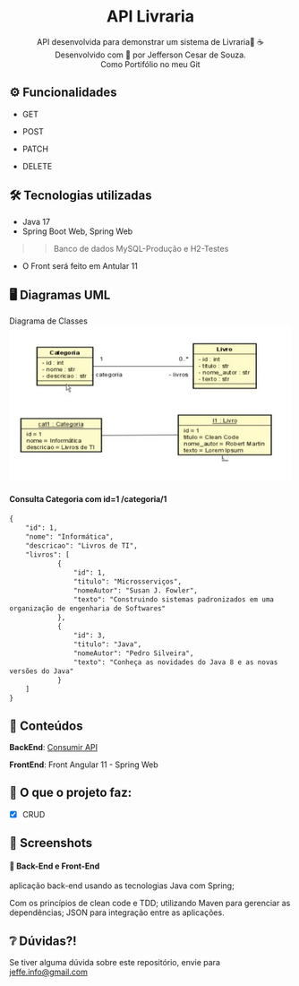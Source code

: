 <div align="center">
  <h1>API Livraria</h1>
  <p>
	  API desenvolvida  para demonstrar um sistema de Livraria🤿 ☕ <br>
	  Desenvolvido com 💙 por Jefferson Cesar de Souza.<br>
	  Como Portifólio no meu Git
  </p>
</div>

## ⚙️ Funcionalidades 

- GET 
	

- POST 

- PATCH 
		
- DELETE

## 🛠️ Tecnologias utilizadas

- Java 17
- Spring Boot Web, Spring Web
>> Banco de dados MySQL-Produção e H2-Testes 

- O Front será feito em Antular 11


## 🖥️ Diagramas UML

Diagrama de Classes
![Diagrama de Classe Categoria](ModelagemDeDados/DiagramaDeClasseCategoriaProjetoLivrariaAPI.jpg)


#### Consulta Categoria com id=1     /categoria/1

````
{
	"id": 1,
	"nome": "Informática",
	"descricao": "Livros de TI",
	"livros": [
			{
				"id": 1,
				"titulo": "Microsserviços",
				"nomeAutor": "Susan J. Fowler",
				"texto": "Construindo sistemas padronizados em uma organização de engenharia de Softwares"
			},
			{
				"id": 3,
				"titulo": "Java",
				"nomeAutor": "Pedro Silveira",
				"texto": "Conheça as novidades do Java 8 e as novas versões do Java"
			}
	]
}

````


## 📒 Conteúdos  

**BackEnd**: [Consumir API](https://github.com/JeffeDev)

**FrontEnd**: Front Angular 11  - Spring Web




## 🎯 O que o projeto faz:
  - [X] CRUD 



## 📸 Screenshots
####  📌 Back-End e Front-End 
aplicação back-end usando as tecnologias Java com Spring;

Com os princípios de clean code e TDD;
utilizando Maven para gerenciar as dependências;
JSON para integração entre as aplicações.


## ❔ Dúvidas?!
Se tiver alguma dúvida sobre este repositório, envie para jeffe.info@gmail.com




